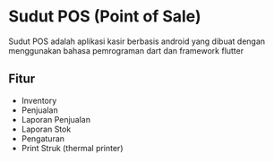 # Sudut POS (Point of Sale)

Sudut POS adalah aplikasi kasir berbasis android yang dibuat dengan menggunakan bahasa pemrograman dart dan framework flutter

## Fitur
- Inventory
- Penjualan
- Laporan Penjualan
- Laporan Stok
- Pengaturan
- Print Struk (thermal printer)
